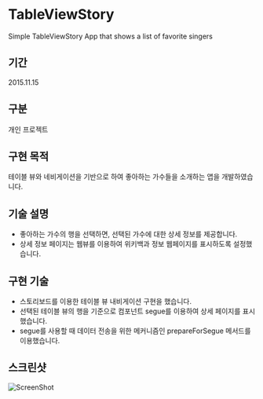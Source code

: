 # TableViewStory
Simple TableViewStory App that shows a list of favorite singers

## 기간
2015.11.15

## 구분
개인 프로젝트

## 구현 목적
테이블 뷰와 네비게이션을 기반으로 하여 좋아하는 가수들을 소개하는 앱을 개발하였습니다.

## 기술 설명
- 좋아하는 가수의 행을 선택하면, 선택된 가수에 대한 상세 정보를 제공합니다.
- 상세 정보 페이지는 웹뷰를 이용하여 위키백과 정보 웹페이지를 표시하도록 설정했습니다.

## 구현 기술
- 스토리보드를 이용한 테이블 뷰 내비게이션 구현을 했습니다.
- 선택된 테이블 뷰의 행을 기준으로 컴포넌트 segue를 이용하여 상세 페이지를 표시했습니다.
- segue를 사용할 때 데이터 전송을 위한 메커니즘인 prepareForSegue 메서드를 이용했습니다.

## 스크린샷
![ScreenShot](https://user-images.githubusercontent.com/28954046/32414584-b7e194cc-c26d-11e7-8b1f-6067febeb03b.png)
